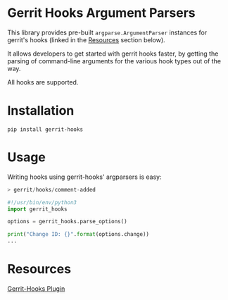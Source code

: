 # Gerrit Hooks Argument Parsers

This library provides pre-built `argparse.ArgumentParser` instances 
for gerrit's hooks (linked in the [Resources](#resources) section below).


It allows developers to get started with gerrit hooks faster, by 
getting the parsing of command-line arguments for the various hook types
 out of the way.

All hooks are supported.

# Installation

```
pip install gerrit-hooks
```

# Usage

Writing hooks using gerrit-hooks' argparsers is easy:

```python
> gerrit/hooks/comment-added

#!/usr/bin/env/python3
import gerrit_hooks

options = gerrit_hooks.parse_options()

print("Change ID: {}".format(options.change))
...

```


# Resources

[Gerrit-Hooks Plugin](https://gerrit-review.googlesource.com/admin/repos/plugins%2Fhooks)

